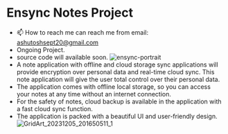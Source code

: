 # Ensync Notes Project
- 📫 How to reach me can reach me from email: ashutoshsept20@gmail.com
- Ongoing Project.
- source code will available soon.
![ensync-portrait](https://github.com/DevBehindYou/Private_Notes_Project/assets/147663456/782e0f55-3f6f-4d2b-a072-4e795d0b93ff)
- A note application with offline and cloud storage sync applications will provide encryption over personal data and real-time cloud sync. This note application will give the user total control over their personal data.
- The application comes with offline local storage, so you can access your notes at any time without an internet connection.
- For the safety of notes, cloud backup is available in the application with a fast cloud sync function. 
- The application is packed with a beautiful UI and user-friendly design.
![GridArt_20231205_201650511_1](https://github.com/DevBehindYou/Ensync-Private_Notes_Project/assets/147663456/c093955a-6bbd-4378-b0d2-3ebc85f7001a)

